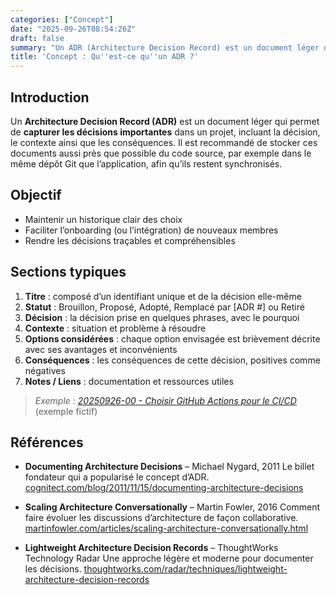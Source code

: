 ```yaml
---
categories: ["Concept"]
date: "2025-09-26T08:54:26Z"
draft: false
summary: "Un ADR (Architecture Decision Record) est un document léger qui capture les décisions importantes d’un projet, facilitant la traçabilité, la compréhension et l’intégration de nouveaux membres."
title: 'Concept : Qu''est-ce qu''un ADR ?'
---
```


## Introduction

Un **Architecture Decision Record (ADR)** est un document léger qui permet de **capturer les décisions importantes** dans un projet, incluant la décision, le contexte ainsi que les conséquences.
Il est recommandé de stocker ces documents aussi près que possible du code source, par exemple dans le même dépôt Git que l’application, afin qu’ils restent synchronisés.

## Objectif

- Maintenir un historique clair des choix
- Faciliter l’onboarding (ou l’intégration) de nouveaux membres
- Rendre les décisions traçables et compréhensibles

## Sections typiques

1. **Titre** : composé d’un identifiant unique et de la décision elle-même
2. **Statut** : Brouillon, Proposé, Adopté, Remplacé par [ADR #] ou Retiré
3. **Décision** : la décision prise en quelques phrases, avec le pourquoi
4. **Contexte** : situation et problème à résoudre
5. **Options considérées** : chaque option envisagée est brièvement décrite avec ses avantages et inconvénients
6. **Conséquences** : les conséquences de cette décision, positives comme négatives
7. **Notes / Liens** : documentation et ressources utiles

> _Exemple : [20250926-00 - Choisir GitHub Actions pour le CI/CD](#)_ (exemple fictif)

## Références

- **Documenting Architecture Decisions** – Michael Nygard, 2011
  Le billet fondateur qui a popularisé le concept d’ADR.
  [cognitect.com/blog/2011/11/15/documenting-architecture-decisions](https://cognitect.com/blog/2011/11/15/documenting-architecture-decisions)

- **Scaling Architecture Conversationally** – Martin Fowler, 2016
  Comment faire évoluer les discussions d’architecture de façon collaborative.
  [martinfowler.com/articles/scaling-architecture-conversationally.html](https://martinfowler.com/articles/scaling-architecture-conversationally.html)

- **Lightweight Architecture Decision Records** – ThoughtWorks Technology Radar
  Une approche légère et moderne pour documenter les décisions.
  [thoughtworks.com/radar/techniques/lightweight-architecture-decision-records](https://www.thoughtworks.com/radar/techniques/lightweight-architecture-decision-records)
